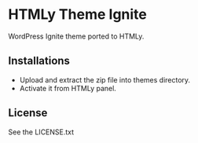 # HTMLy Theme Ignite
WordPress Ignite theme ported to HTMLy.

## Installations 
 -  Upload and extract the zip file into themes directory.
 -  Activate it from HTMLy panel.
## License

See the LICENSE.txt
